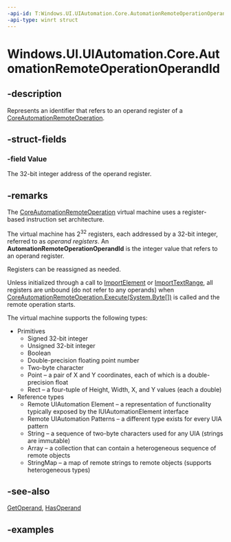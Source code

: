```yaml
---
-api-id: T:Windows.UI.UIAutomation.Core.AutomationRemoteOperationOperandId
-api-type: winrt struct
---
```


# Windows.UI.UIAutomation.Core.AutomationRemoteOperationOperandId

<!--
public struct AutomationRemoteOperationOperandId
-->

## -description

Represents an identifier that refers to an operand register of a [CoreAutomationRemoteOperation](coreautomationremoteoperation.md).

## -struct-fields

### -field Value

The 32-bit integer address of the operand register.

## -remarks

The [CoreAutomationRemoteOperation](coreautomationremoteoperation.md) virtual machine uses a register-based instruction set architecture.

The virtual machine has 2<sup>32</sup> registers, each addressed by a 32-bit integer, referred to as *operand registers*. An **AutomationRemoteOperationOperandId** is the integer value that refers to an operand register.

Registers can be reassigned as needed.

Unless initialized through a call to [ImportElement](coreautomationremoteoperation_importelement_715571657.md) or [ImportTextRange](coreautomationremoteoperation_importtextrange_726237623.md), all registers are unbound (do not refer to any operands) when [CoreAutomationRemoteOperation.Execute(System.Byte\[\])](/uwp/api/windows.ui.uiautomation.core.coreautomationremoteoperation.execute) is called and the remote operation starts.

The virtual machine supports the following types:

- Primitives
  - Signed 32-bit integer
  - Unsigned 32-bit integer
  - Boolean
  - Double-precision floating point number
  - Two-byte character
  - Point – a pair of X and Y coordinates, each of which is a double-precision float
  - Rect – a four-tuple of Height, Width, X, and Y values (each a double)
- Reference types
  - Remote UIAutomation Element – a representation of functionality typically exposed by the IUIAutomationElement interface
  - Remote UIAutomation Patterns – a different type exists for every UIA pattern
  - String – a sequence of two-byte characters used for any UIA (strings are immutable)
  - Array – a collection that can contain a heterogeneous sequence of remote objects
  - StringMap – a map of remote strings to remote objects (supports heterogeneous types)

## -see-also

[GetOperand](automationremoteoperationresult_getoperand_1545697818.md), [HasOperand](automationremoteoperationresult_hasoperand_151552314.md)

## -examples

